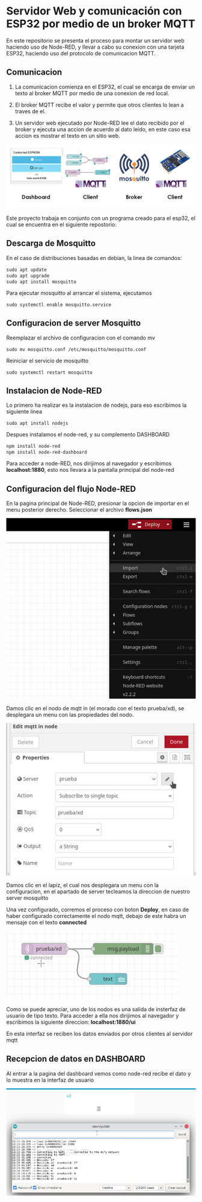 # Servidor Web y comunicación con ESP32 por medio de un broker MQTT

En este repositorio se presenta el proceso para montar un servidor web haciendo uso de Node-RED, y llevar a cabo su conexion con una tarjeta ESP32, haciendo uso del protocolo de comunicacion MQTT.

## Comunicacion

1. La comunicacion comienza en el ESP32, el cual se encarga de enviar un texto al broker MQTT por medio de una conexion de red local.

2. El broker MQTT recibe el valor y permite que otros clientes lo lean a traves de el.

3. Un servidor web ejecutado por Node-RED lee el dato recibido por el broker y ejecuta una accion de acuerdo al dato leido, en este caso esa accion es mostrar el texto en un sitio web.

![mqttesp32](./Imagenes/mqttesp32.PNG)

Este proyecto trabaja en conjunto con un programa creado para el esp32, el cual se encuentra en el siguiente repostorio:




## Descarga de Mosquitto


En el caso de distribuciones basadas en debian, la linea de comandos:

    sudo apt update
    sudo apt upgrade
    sudo apt install mosquitto

Para ejecutar mosquitto al arrancar el sistema, ejecutamos


    sudo systemctl enable mosquitto.service
## Configuracion de server Mosquitto


Reemplazar el archivo de configuracion con el comando mv

    sudo mv mosquitto.conf /etc/mosquitto/mosquitto.conf


Reiniciar el servicio de mosquitto


    sudo systemctl restart mosquitto


## Instalacion de Node-RED

Lo primero ha realizar es la instalacion de nodejs, para eso escribimos la siguiente linea

    sudo apt install nodejs

Despues instalamos el node-red, y su complemento DASHBOARD

    npm install node-red
    npm install node-red-dashboard

Para acceder a node-RED, nos dirijimos al navegador y escribimos **localhost:1880**, esto nos llevara a la pantalla principal del node-red


## Configuracion del flujo Node-RED


En la pagina principal de Node-RED, presionar la opcion de importar en el menu posterior derecho. Seleccionar el archivo **flows.json**

![Importar](./Imagenes/Import_Node_Red.png)

Damos clic en el nodo de mqtt in (el morado con el texto prueba/xd), se desplegara un menu con las propiedades del nodo.

![Propiedades](./Imagenes/Prop_node.png)

Damos clic en el lapiz, el cual nos desplegara un menu con la configuracion, en el apartado de server tecleamos la direccion de nuestro server mosquitto

Una vez configurado, corremos el proceso con boton **Deploy**, en caso de haber configurado correctamente el nodo mqtt, debajo de este habra un mensaje con el texto **connected**

![Connected](./Imagenes/Connected.png)

Como se puede apreciar, uno de los nodos es una salida de insterfaz de usuario de tipo texto. Para acceder a ella nos dirijimos al navegador y escribimos la siguiente direccion: **localhost:1880/ui**

En esta interfaz se reciben los datos enviados por otros clientes al servidor mqtt

## Recepcion de datos en DASHBOARD

Al entrar a la pagina del dashboard vemos como node-red recibe el dato y lo muestra en la interfaz de usuario

![Connected](./Imagenes/Resultado.png)


